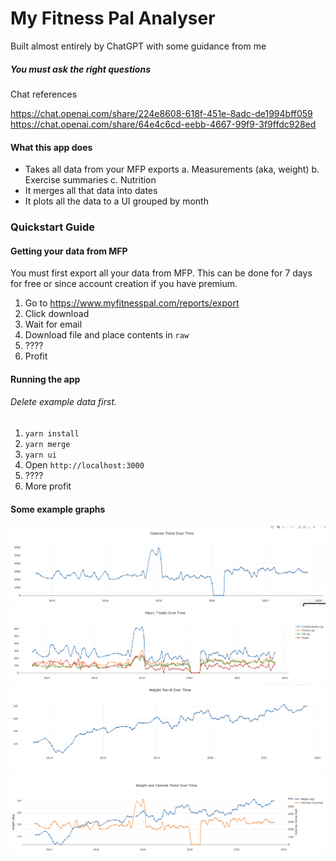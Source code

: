 # My Fitness Pal Analyser

Built almost entirely by ChatGPT with some guidance from me

##### You must ask the right questions

Chat references

https://chat.openai.com/share/224e8608-618f-451e-8adc-de1994bff059
https://chat.openai.com/share/64e4c6cd-eebb-4667-99f9-3f9ffdc928ed

#### What this app does

- Takes all data from your MFP exports
a. Measurements (aka, weight)
b. Exercise summaries
c. Nutrition
- It merges all that data into dates
- It plots all the data to a UI grouped by month

### Quickstart Guide

#### Getting your data from MFP

You must first export all your data from MFP. This can be done for 7 days for free or since account creation if you have premium.

1. Go to https://www.myfitnesspal.com/reports/export
2. Click download
3. Wait for email
4. Download file and place contents in `raw`
5. ????
6. Profit

#### Running the app

###### Delete example data first.

1. `yarn install`
2. `yarn merge`
3. `yarn ui`
4. Open `http://localhost:3000`
5. ????
6. More profit

#### Some example graphs

![](screens/calories.png)
![](screens/macros.png)
![](screens/measurements.png)
![](screens/weightvscalories.png)
